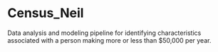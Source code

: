 # Census_Neil
Data analysis and modeling pipeline for identifying characteristics associated with a person making more or less than $50,000 per year.
